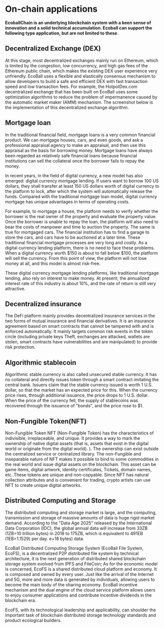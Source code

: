 # On-chain applications

**EcoballChain is an underlying blockchain system with a keen sense of innovation and a solid technical accumulation. Ecoball can support the following type application, but are not limited to these**.

## Decentralized Exchange \(DEX\) <a id="decentralized-exchange-dex"></a>

At this stage, most decentralized exchanges mainly run on Ethereum, which is limited by the congestion, low concurrency, and high gas fees of the Ethereum public chain, which makes the existing DEX user experience very unfriendly. EcoBall uses a flexible and elastically consensus mechanism to allow developers to build a safe and efficient DEX with fast transaction speed and low transaction fees. For example, the HotpotDex.com decentralized exchange that has been built on EcoBall uses some optimization algorithms to reduce the problem of impermanence caused by the automatic market maker \(AMM\) mechanism. The screenshot below is the implementation of this decentralized exchange algorithm.

## Mortgage loan <a id="mortgage-loan"></a>

In the traditional financial field, mortgage loans is a very common financial product. We can mortgage houses, cars, and even goods, and ask a professional appraisal agency to make an appraisal, and then use this appraisal as the basis for borrowing money. Mortgage loans have always been regarded as relatively safe financial loans because financial institutions can sell the collateral once the borrower fails to repay the money.

In recent years, in the field of digital currency, a new model has also emerged: digital currency mortgage lending. If users want to borrow 100 US dollars, they shall transfer at least 150 US dollars worth of digital currency to the platform to lock, after which the system will automatically release the funds. Compared with the traditional mortgage loan model, digital currency mortgage has unique advantages in terms of operating costs.

For example, to mortgage a house, the platform needs to verify whether the borrower is the real owner of the property and evaluate the property value. Once the borrower is unable to repay the loan, the platform will also need to bear the costs of manpower and time to auction the property. The same is true for mortgaged cars. The financial institution has to find a garage to store the cars, and cars have to be auctioned at a later time. These traditional financial mortgage processes are very long and costly. As a digital currency lending platform, there is no need to face these problems. When a digital currency worth $150 is about to fall below $100, the platform will sell the currency. From this point of view, the platform will not lose money at all, and this model is almost risk-free.

These digital currency mortgage lending platforms, like traditional mortgage lending, also rely on interest to make money. At present, the annualized interest rate of this industry is about 10%, and the rate of return is still very attractive.

## Decentralized insurance <a id="decentralized-insurance"></a>

The DeFi platform mainly provides decentralized insurance services in the two forms of mutual insurance and financial derivatives. It is an insurance agreement based on smart contracts that cannot be tampered with and is enforced automatically. It mainly targets common risk events in the token circle \(including private keys Theft, exchanges are attacked, wallets are stolen, smart contracts have vulnerabilities and are manipulated\) to provide risk protection.

## Algorithmic stablecoin <a id="algorithmic-stablecoin"></a>

Algorithmic stable currency is also called unsecured stable currency. It has no collateral and directly issues token through a smart contract imitating the central bank. Issuers claim that the stable currency issued is worth 1 U.S. dollar, so that the market has an expected price for this. When the currency price rises, through additional issuance, the price drops to 1 U.S. dollar. When the price of the currency fell, the supply of stablecoins was recovered through the issuance of "bonds", and the price rose to $1.

## Non-Fungible Token\(NFT\) <a id="non-fungible-token-nft"></a>

Non-Fungible Token NFT \(Non-Fungible Token\) has the characteristics of indivisible, irreplaceable, and unique. It provides a way to mark the ownership of native digital assets \(that is, assets that exist in the digital world or originate from the digital world\). \). The ownership can exist outside the centralized service or centralized library. The non-Fungible and inseparable nature of NFT makes it possible to bind to some commodities in the real world and issue digital assets on the blockchain. This asset can be game items, digital artwork, identity certificates, Tickets, domain names, etc..These tokens are unique and non-copyable. Since NFT has natural collection attributes and is convenient for trading, crypto artists can use NFT to create unique digital artworks.

## Distributed Computing and Storage <a id="distributed-computing-and-storage"></a>

The distributed computing and storage market is large, and the computing, transmission and storage of massive amounts of data is huge rigid market demand. According to the "Data Age 2025" released by the International Data Corporation \(IDC\), the global annual data will increase from 33ZB \(1ZB=10 trillion bytes\) in 2018 to 175ZB, which is equivalent to 491EB \(1EB=1.1529\) per day. e+18 bytes\) data.

EcoBall Distributed Computing Storage System \(EcoBall File System, EcoFS\), is a decentralized P2P distributed file system by technical architecture, it is the next generation of distributed shared blockchain storage system evolved from IPFS and FileCoin; As for the economic model is concerned, EcoFS is a shared distributed cloud platform and economy. It is composed and owned by every user. Just like the arrival of the Internet and 5G, more and more data is generated by individuals, allowing users to become the main body of the sharing economy. EcoBall incentive mechanism and the dual engine of the cloud service platform allows users to enjoy consumer applications and contribute incentive dividends in the blockchain era.

EcoFS, with its technological leadership and applicability, can shoulder the important task of blockchain distributed storage technology standards and product ecological builders.

